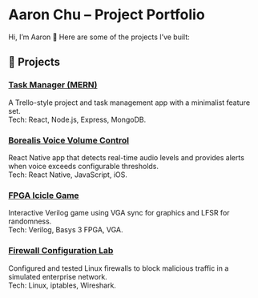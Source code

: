 # Aaron Chu – Project Portfolio

Hi, I’m Aaron 👋 Here are some of the projects I’ve built:

## 🚀 Projects

### [Task Manager (MERN)](https://github.com/AaronChu333/CSE-115-)
A Trello-style project and task management app with a minimalist feature set.  
Tech: React, Node.js, Express, MongoDB.

### [Borealis Voice Volume Control](https://github.com/AaronChu333/borealis)
React Native app that detects real-time audio levels and provides alerts when voice exceeds configurable thresholds.  
Tech: React Native, JavaScript, iOS.

### [FPGA Icicle Game](https://github.com/AaronChu333/fpga-icicle-game)
Interactive Verilog game using VGA sync for graphics and LFSR for randomness.  
Tech: Verilog, Basys 3 FPGA, VGA.

### [Firewall Configuration Lab](https://github.com/AaronChu333/Firewall-Configuration)
Configured and tested Linux firewalls to block malicious traffic in a simulated enterprise network.  
Tech: Linux, iptables, Wireshark.
